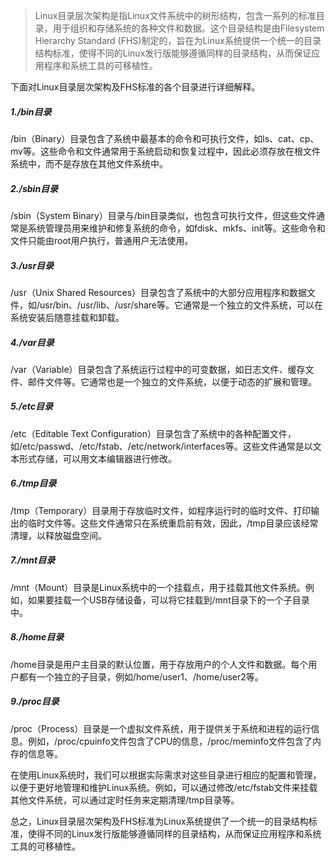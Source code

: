 > Linux目录层次架构是指Linux文件系统中的树形结构，包含一系列的标准目录，用于组织和存储系统的各种文件和数据。这个目录结构是由Filesystem Hierarchy Standard (FHS)制定的，旨在为Linux系统提供一个统一的目录结构标准，使得不同的Linux发行版能够遵循同样的目录结构，从而保证应用程序和系统工具的可移植性。
>

下面对Linux目录层次架构及FHS标准的各个目录进行详细解释。

##### 1./bin目录

/bin（Binary）目录包含了系统中最基本的命令和可执行文件，如ls、cat、cp、mv等。这些命令和文件通常用于系统启动和恢复过程中，因此必须存放在根文件系统中，而不是存放在其他文件系统中。

##### 2./sbin目录

/sbin（System Binary）目录与/bin目录类似，也包含可执行文件，但这些文件通常是系统管理员用来维护和修复系统的命令，如fdisk、mkfs、init等。这些命令和文件只能由root用户执行，普通用户无法使用。

##### 3./usr目录

/usr（Unix Shared Resources）目录包含了系统中的大部分应用程序和数据文件，如/usr/bin、/usr/lib、/usr/share等。它通常是一个独立的文件系统，可以在系统安装后随意挂载和卸载。

##### 4./var目录

/var（Variable）目录包含了系统运行过程中的可变数据，如日志文件、缓存文件、邮件文件等。它通常也是一个独立的文件系统，以便于动态的扩展和管理。

##### 5./etc目录

/etc（Editable Text Configuration）目录包含了系统中的各种配置文件，如/etc/passwd、/etc/fstab、/etc/network/interfaces等。这些文件通常是以文本形式存储，可以用文本编辑器进行修改。

##### 6./tmp目录

/tmp（Temporary）目录用于存放临时文件，如程序运行时的临时文件、打印输出的临时文件等。这些文件通常只在系统重启前有效，因此，/tmp目录应该经常清理，以释放磁盘空间。

##### 7./mnt目录

/mnt（Mount）目录是Linux系统中的一个挂载点，用于挂载其他文件系统。例如，如果要挂载一个USB存储设备，可以将它挂载到/mnt目录下的一个子目录中。

##### 8./home目录

/home目录是用户主目录的默认位置，用于存放用户的个人文件和数据。每个用户都有一个独立的子目录，例如/home/user1、/home/user2等。

##### 9./proc目录

/proc（Process）目录是一个虚拟文件系统，用于提供关于系统和进程的运行信息。例如，/proc/cpuinfo文件包含了CPU的信息，/proc/meminfo文件包含了内存的信息等。

在使用Linux系统时，我们可以根据实际需求对这些目录进行相应的配置和管理，以便于更好地管理和维护Linux系统。例如，可以通过修改/etc/fstab文件来挂载其他文件系统，可以通过定时任务来定期清理/tmp目录等。

总之，Linux目录层次架构及FHS标准为Linux系统提供了一个统一的目录结构标准，使得不同的Linux发行版能够遵循同样的目录结构，从而保证应用程序和系统工具的可移植性。